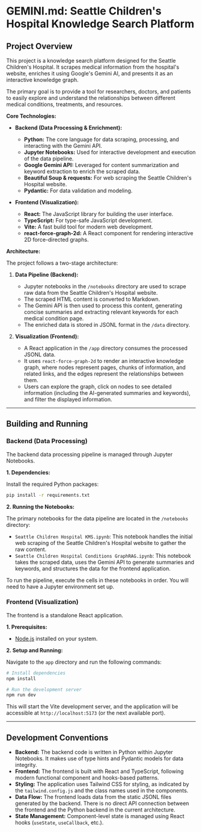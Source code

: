 # GEMINI.md: Seattle Children's Hospital Knowledge Search Platform

## Project Overview

This project is a knowledge search platform designed for the Seattle Children's Hospital. It scrapes medical information from the hospital's website, enriches it using Google's Gemini AI, and presents it as an interactive knowledge graph.

The primary goal is to provide a tool for researchers, doctors, and patients to easily explore and understand the relationships between different medical conditions, treatments, and resources.

**Core Technologies:**

*   **Backend (Data Processing & Enrichment):**
    *   **Python:** The core language for data scraping, processing, and interacting with the Gemini API.
    *   **Jupyter Notebooks:** Used for interactive development and execution of the data pipeline.
    *   **Google Gemini API:** Leveraged for content summarization and keyword extraction to enrich the scraped data.
    *   **Beautiful Soup & requests:** For web scraping the Seattle Children's Hospital website.
    *   **Pydantic:** For data validation and modeling.

*   **Frontend (Visualization):**
    *   **React:** The JavaScript library for building the user interface.
    *   **TypeScript:** For type-safe JavaScript development.
    *   **Vite:** A fast build tool for modern web development.
    *   **react-force-graph-2d:** A React component for rendering interactive 2D force-directed graphs.

**Architecture:**

The project follows a two-stage architecture:

1.  **Data Pipeline (Backend):**
    *   Jupyter notebooks in the `/notebooks` directory are used to scrape raw data from the Seattle Children's Hospital website.
    *   The scraped HTML content is converted to Markdown.
    *   The Gemini API is then used to process this content, generating concise summaries and extracting relevant keywords for each medical condition page.
    *   The enriched data is stored in JSONL format in the `/data` directory.

2.  **Visualization (Frontend):**
    *   A React application in the `/app` directory consumes the processed JSONL data.
    *   It uses `react-force-graph-2d` to render an interactive knowledge graph, where nodes represent pages, chunks of information, and related links, and the edges represent the relationships between them.
    *   Users can explore the graph, click on nodes to see detailed information (including the AI-generated summaries and keywords), and filter the displayed information.

---

## Building and Running

### Backend (Data Processing)

The backend data processing pipeline is managed through Jupyter Notebooks.

**1. Dependencies:**

Install the required Python packages:

```bash
pip install -r requirements.txt
```

**2. Running the Notebooks:**

The primary notebooks for the data pipeline are located in the `/notebooks` directory:

*   `Seattle Children Hospital KMS.ipynb`: This notebook handles the initial web scraping of the Seattle Children's Hospital website to gather the raw content.
*   `Seattle Children Hospital Conditions GraphRAG.ipynb`: This notebook takes the scraped data, uses the Gemini API to generate summaries and keywords, and structures the data for the frontend application.

To run the pipeline, execute the cells in these notebooks in order. You will need to have a Jupyter environment set up.

### Frontend (Visualization)

The frontend is a standalone React application.

**1. Prerequisites:**

*   [Node.js](https://nodejs.org/) installed on your system.

**2. Setup and Running:**

Navigate to the `app` directory and run the following commands:

```bash
# Install dependencies
npm install

# Run the development server
npm run dev
```

This will start the Vite development server, and the application will be accessible at `http://localhost:5173` (or the next available port).

---

## Development Conventions

*   **Backend:** The backend code is written in Python within Jupyter Notebooks. It makes use of type hints and Pydantic models for data integrity.
*   **Frontend:** The frontend is built with React and TypeScript, following modern functional component and hooks-based patterns.
*   **Styling:** The application uses Tailwind CSS for styling, as indicated by the `tailwind.config.js` and the class names used in the components.
*   **Data Flow:** The frontend loads data from the static JSONL files generated by the backend. There is no direct API connection between the frontend and the Python backend in the current architecture.
*   **State Management:** Component-level state is managed using React hooks (`useState`, `useCallback`, etc.).
